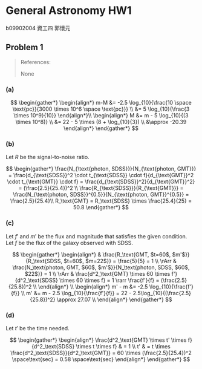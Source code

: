 # General Astronomy HW1

b09902004 資工四 郭懷元

## Problem 1

> References:
>
> None

### (a)

$$
\begin{gather*}
\begin{align*}
    m-M &= -2.5 \log_{10}{\frac{10 \space \text{pc}}{3000 \times 10^6 \space \text{pc}}} \\
    &= 5 \log_{10}{\frac{3 \times 10^9}{10}}
\end{align*}\\
\begin{align*}
    M &= m - 5 \log_{10}{(3 \times 10^8)} \\
    &= 22 - 5 \times (8 + \log_{10}{3}) \\
    &\approx -20.39
\end{align*}
\end{gather*}
$$

### (b)

Let $R$ be the signal-to-noise ratio.

$$
\begin{gather*}
\frac{N_{\text{photon, SDSS}}}{N_{\text{photon, GMT}}}
= \frac{d_{\text{SDSS}}^2 \cdot t_{\text{SDSS}} \cdot f}{d_{\text{GMT}}^2 \cdot t_{\text{GMT}} \cdot f} = \frac{d_{\text{SDSS}}^2}{d_{\text{GMT}}^2} = (\frac{2.5}{25.4})^2 \\
\frac{R_{\text{SDSS}}}{R_{\text{GMT}}} = \frac{N_{\text{photon, SDSS}}^{0.5}}{N_{\text{photon, GMT}}^{0.5}} = \frac{2.5}{25.4}\\
R_\text{GMT} = R_\text{SDSS} \times \frac{25.4}{25} = 50.8
\end{gather*}
$$

### (c)

Let $f'$ and $m'$ be the flux and magnitude that satisfies the given condition. Let $f$ be the flux of the galaxy observed with SDSS.

$$
\begin{gather*}
\begin{align*}
     & \frac{R_\text{GMT, $t=60$, $m'$}}{R_\text{SDSS, $t=60$, $m=22$}} = \frac{5}{5} = 1 \\
    \rArr & \frac{N_\text{photon, GMT, $60$, $m'$}}{N_\text{photon, SDSS, $60$, $22$}} = 1 \\
    \rArr & \frac{d^2_\text{GMT} \times 60 \times f'}{d^2_\text{SDSS} \times 60 \times f} = 1 \rarr \frac{f'}{f} = (\frac{2.5}{25.8})^2 \\
\end{align*}
\\
\begin{align*}
    m' - m &= -2.5 \log_{10}{\frac{f'}{f}} \\
    m' &= m - 2.5 \log_{10}{\frac{f'}{f}} = 22 - 2.5\log_{10}{(\frac{2.5}{25.8})^2} \approx 27.07 \\
\end{align*}
\end{gather*}
$$

### (d)

Let $t'$ be the time needed.

$$
\begin{gather*}
    \begin{align*}
        \frac{d^2_\text{GMT} \times t' \times f}{d^2_\text{SDSS} \times t \times f} & = 1 \\
        t' & = t \times \frac{d^2_\text{SDSS}}{d^2_\text{GMT}} = 60 \times (\frac{2.5}{25.4})^2 \space\text{sec} = 0.58 \space\text{sec}
    \end{align*}
\end{gather*}
$$
